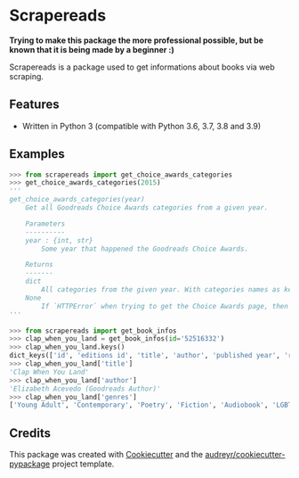 # Scrapereads

**Trying to make this package the more professional possible, but be known that it is being made by a beginner :)** 





Scrapereads is a package used to get informations about books via web scraping.

## Features

* Written in Python 3 (compatible with Python 3.6, 3.7, 3.8 and 3.9)

## Examples

```py
>>> from scrapereads import get_choice_awards_categories
>>> get_choice_awards_categories(2015)
'''
get_choice_awards_categories(year)
    Get all Goodreads Choice Awards categories from a given year.

    Parameters
    ----------
    year : {int, str}
        Some year that happened the Goodreads Choice Awards.

    Returns
    -------
    dict
        All categories from the given year. With categories names as keys and categories codes as values.
    None
        If `HTTPError` when trying to get the Choice Awards page, then the result is `None`.
'''
```

```py
>>> from scrapereads import get_book_infos
>>> clap_when_you_land = get_book_infos(id='52516332')
>>> clap_when_you_land.keys()
dict_keys(['id', 'editions id', 'title', 'author', 'published year', 'rating', 'ratings', 'genres', 'synopsis'])
>>> clap_when_you_land['title']
'Clap When You Land'
>>> clap_when_you_land['author']
'Elizabeth Acevedo (Goodreads Author)'
>>> clap_when_you_land['genres']
['Young Adult', 'Contemporary', 'Poetry', 'Fiction', 'Audiobook', 'LGBT', 'Realistic Fiction', 'Family', 'LGBT', 'Queer', 'Young Adult', 'Young Adult Contemporary']
```

## Credits

This package was created with [Cookiecutter](https://github.com/audreyr/cookiecutter) and the [audreyr/cookiecutter-pypackage](https://github.com/audreyr/cookiecutter-pypackage) project template.
